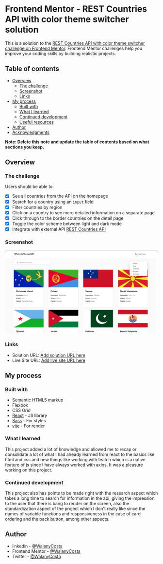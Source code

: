 # Frontend Mentor - REST Countries API with color theme switcher solution

This is a solution to the [REST Countries API with color theme switcher challenge on Frontend Mentor](https://www.frontendmentor.io/challenges/rest-countries-api-with-color-theme-switcher-5cacc469fec04111f7b848ca). Frontend Mentor challenges help you improve your coding skills by building realistic projects.

## Table of contents

- [Overview](#overview)
  - [The challenge](#the-challenge)
  - [Screenshot](#screenshot)
  - [Links](#links)
- [My process](#my-process)
  - [Built with](#built-with)
  - [What I learned](#what-i-learned)
  - [Continued development](#continued-development)
  - [Useful resources](#useful-resources)
- [Author](#author)
- [Acknowledgments](#acknowledgments)

**Note: Delete this note and update the table of contents based on what sections you keep.**

## Overview

### The challenge

Users should be able to:

- [x] See all countries from the API on the homepage
- [x] Search for a country using an `input` field
- [x] Filter countries by region
- [x] Click on a country to see more detailed information on a separate page
- [x] Click through to the border countries on the detail page
- [x] Toggle the color scheme between light and dark mode
- [x] Integrate with external API [REST Countries API](https://restcountries.com)

### Screenshot

![](/public/screenshot.png)

### Links

- Solution URL: [Add solution URL here](https://your-solution-url.com)
- Live Site URL: [Add live site URL here](https://your-live-site-url.com)

## My process

### Built with

- Semantic HTML5 markup
- Flexbox
- CSS Grid
- [React](https://reactjs.org/) - JS library
- [Sass](https://sass-lang.com/) - For styles
- [vite](https://vitejs.dev/) - For render

### What I learned

This project added a lot of knowledge and allowed me to recap or consolidate a lot of what I had already learned from react to the basics like html and css and new things like working with featch which is a native feature of js since I have always worked with axios. It was a pleasure working on this project.

### Continued development

This project also has points to be made right with the research aspect which takes a long time to search for information in the api, giving the impression to the user that there is bang to render on the screen, also the standardization aspect of the project which I don't really like since the names of variable functions and responsiveness in the case of card ordering and the back button, among other aspects.

## Author

- linkedin - [@WalanyCosta](https://www.linkedin.com/in/walany-costa-577b22241/)
- Frontend Mentor - [@WalanyCosta](https://www.frontendmentor.io/profile/WalanyCosta)
- Twitter - [@WalanyCosta](https://twitter.com/WalanyCosta)

